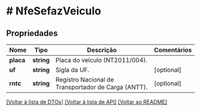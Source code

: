 # # NfeSefazVeiculo

## Propriedades

Nome | Tipo | Descrição | Comentários
------------ | ------------- | ------------- | -------------
**placa** | **string** | Placa do veículo (NT2011/004). |
**uf** | **string** | Sigla da UF. | [optional]
**rntc** | **string** | Registro Nacional de Transportador de Carga (ANTT). | [optional]

[[Voltar à lista de DTOs]](../../README.md#models) [[Voltar à lista de API]](../../README.md#endpoints) [[Voltar ao README]](../../README.md)
